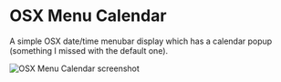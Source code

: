 # OSX Menu Calendar

A simple OSX date/time menubar display which has a calendar popup (something I missed with the default one).

![OSX Menu Calendar screenshot](https://raw.githubusercontent.com/DominicTobias/osx-menu-calendar/master/screenshot.png)